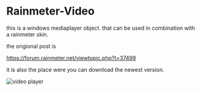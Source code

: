 # Rainmeter-Video

this is a windows mediaplayer object. that can be used in combination with a rainmeter skin.

the origional post is

https://forum.rainmeter.net/viewtopic.php?t=37499

it is also the place were you can download the newest version.

![video player](https://user-images.githubusercontent.com/46109964/160327472-e0c4fd6b-09ff-4a5b-99e5-57725feb4a80.png)

